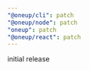 ```yaml
---
"@oneup/cli": patch
"@oneup/node": patch
"oneup": patch
"@oneup/react": patch
---
```


initial release
